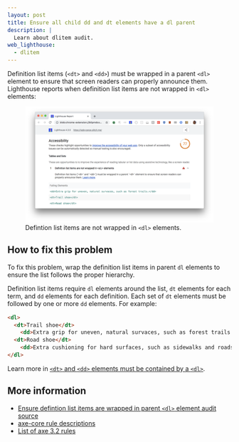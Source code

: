 ```yaml
---
layout: post
title: Ensure all child dd and dt elements have a dl parent
description: |
  Learn about dlitem audit.
web_lighthouse:
  - dlitem
---
```


Definition list items (`<dt>` and `<dd>`) must be wrapped in a parent `<dl>` element
to ensure that screen readers can properly announce them.
Lighthouse reports when definition list items are not wrapped in `<dl>` elements:

<figure class="w-figure">
  <img class="w-screenshot w-screenshot--filled" src="dlitem.png" alt="Lighthouse audit showing definition list items are not wrapped in <dl> elements">
  <figcaption class="w-figcaption">
    Defintion list items are not wrapped in <code>&lt;dl></code> elements.
  </figcaption>
</figure>

## How to fix this problem

To fix this problem,
wrap the definition list items in parent `dl` elements to ensure the list follows the proper hierarchy.

Definition list items require `dl` elements around the list,
`dt` elements for each term, and `dd` elements for each definition.
Each set of `dt` elements must be followed by one or more `dd` elements.
For example:

```html
<dl>
  <dt>Trail shoe</dt>
    <dd>Extra grip for uneven, natural survaces, such as forest trails.</dd>
  <dt>Road shoe</dt>
    <dd>Extra cushioning for hard surfaces, such as sidewalks and roads.</dd>
</dl>
```

Learn more in
[`<dt>` and `<dd>` elements must be contained by a `<dl>`](https://dequeuniversity.com/rules/axe/3.1/dlitem?application=lighthouse).

<!--
## How this audit impacts overall Lighthouse score

Todo. I have no idea how accessibility scoring is working!
-->
## More information

- [Ensure defintion list items are wrapped in parent `<dl>` element audit source](https://github.com/GoogleChrome/lighthouse/blob/master/lighthouse-core/audits/accessibility/dlitem.js)
- [axe-core rule descriptions](https://github.com/dequelabs/axe-core/blob/develop/doc/rule-descriptions.md)
- [List of axe 3.2 rules](https://dequeuniversity.com/rules/axe/3.2)
